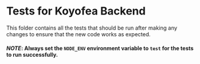 # Tests for Koyofea Backend
This folder contains all the tests that should be run after making any changes to ensure that the new code works as expected.

#### _NOTE_: Always set the `NODE_ENV` environment variable to `test` for the tests to run successfully.
